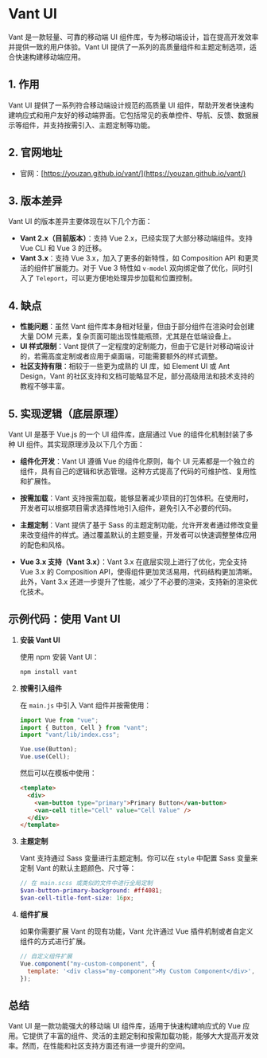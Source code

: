 # Vant UI

Vant 是一款轻量、可靠的移动端 UI 组件库，专为移动端设计，旨在提高开发效率并提供一致的用户体验。Vant UI 提供了一系列的高质量组件和主题定制选项，适合快速构建移动端应用。

## 1. 作用

Vant UI 提供了一系列符合移动端设计规范的高质量 UI 组件，帮助开发者快速构建响应式和用户友好的移动端界面。它包括常见的表单控件、导航、反馈、数据展示等组件，并支持按需引入、主题定制等功能。

## 2. 官网地址

- 官网：[https://youzan.github.io/vant/](https://youzan.github.io/vant/)

## 3. 版本差异

Vant UI 的版本差异主要体现在以下几个方面：

- **Vant 2.x（目前版本）**：支持 Vue 2.x，已经实现了大部分移动端组件。支持 Vue CLI 和 Vue 3 的迁移。
- **Vant 3.x**：支持 Vue 3.x，加入了更多的新特性，如 Composition API 和更灵活的组件扩展能力。对于 Vue 3 特性如 `v-model` 双向绑定做了优化，同时引入了 `Teleport`，可以更方便地处理异步加载和位置控制。

## 4. 缺点

- **性能问题**：虽然 Vant 组件库本身相对轻量，但由于部分组件在渲染时会创建大量 DOM 元素，复杂页面可能出现性能瓶颈，尤其是在低端设备上。
- **UI 样式限制**：Vant 提供了一定程度的定制能力，但由于它是针对移动端设计的，若需高度定制或者应用于桌面端，可能需要额外的样式调整。
- **社区支持有限**：相较于一些更为成熟的 UI 库，如 Element UI 或 Ant Design，Vant 的社区支持和文档可能略显不足，部分高级用法和技术支持的教程不够丰富。

## 5. 实现逻辑（底层原理）

Vant UI 是基于 Vue.js 的一个 UI 组件库，底层通过 Vue 的组件化机制封装了多种 UI 组件。其实现原理涉及以下几个方面：

- **组件化开发**：Vant UI 遵循 Vue 的组件化原则，每个 UI 元素都是一个独立的组件，具有自己的逻辑和状态管理。这种方式提高了代码的可维护性、复用性和扩展性。
- **按需加载**：Vant 支持按需加载，能够显著减少项目的打包体积。在使用时，开发者可以根据项目需求选择性地引入组件，避免引入不必要的代码。

- **主题定制**：Vant 提供了基于 Sass 的主题定制功能，允许开发者通过修改变量来改变组件的样式。通过覆盖默认的主题变量，开发者可以快速调整整体应用的配色和风格。

- **Vue 3.x 支持（Vant 3.x）**：Vant 3.x 在底层实现上进行了优化，完全支持 Vue 3.x 的 Composition API，使得组件更加灵活易用，代码结构更加清晰。此外，Vant 3.x 还进一步提升了性能，减少了不必要的渲染，支持新的渲染优化技术。

## 示例代码：使用 Vant UI

1. **安装 Vant UI**

   使用 npm 安装 Vant UI：

   ```bash
   npm install vant
   ```

2. **按需引入组件**

   在 `main.js` 中引入 Vant 组件并按需使用：

   ```javascript
   import Vue from "vue";
   import { Button, Cell } from "vant";
   import "vant/lib/index.css";

   Vue.use(Button);
   Vue.use(Cell);
   ```

   然后可以在模板中使用：

   ```html
   <template>
     <div>
       <van-button type="primary">Primary Button</van-button>
       <van-cell title="Cell" value="Cell Value" />
     </div>
   </template>
   ```

3. **主题定制**

   Vant 支持通过 Sass 变量进行主题定制。你可以在 `style` 中配置 Sass 变量来定制 Vant 的默认主题颜色、尺寸等：

   ```scss
   // 在 main.scss 或类似的文件中进行全局定制
   $van-button-primary-background: #ff4081;
   $van-cell-title-font-size: 16px;
   ```

4. **组件扩展**

   如果你需要扩展 Vant 的现有功能，Vant 允许通过 Vue 插件机制或者自定义组件的方式进行扩展。

   ```javascript
   // 自定义组件扩展
   Vue.component("my-custom-component", {
     template: '<div class="my-component">My Custom Component</div>',
   });
   ```

## 总结

Vant UI 是一款功能强大的移动端 UI 组件库，适用于快速构建响应式的 Vue 应用。它提供了丰富的组件、灵活的主题定制和按需加载功能，能够大大提高开发效率。然而，在性能和社区支持方面还有进一步提升的空间。
